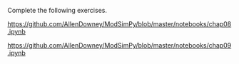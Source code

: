 Complete the following exercises. 

https://github.com/AllenDowney/ModSimPy/blob/master/notebooks/chap08.ipynb

https://github.com/AllenDowney/ModSimPy/blob/master/notebooks/chap09.ipynb

